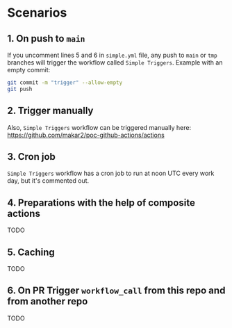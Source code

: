 # Scenarios

## 1. On push to `main`

If you uncomment lines 5 and 6 in `simple.yml` file, any push to `main` or `tmp` branches will trigger the workflow called `Simple Triggers`. Example with an empty commit:
```bash
git commit -m "trigger" --allow-empty
git push
```


## 2. Trigger manually

Also, `Simple Triggers` workflow can be triggered manually here: https://github.com/makar2/poc-github-actions/actions


## 3. Cron job

`Simple Triggers` workflow has a cron job to run at noon UTC every work day, but it's commented out.


## 4. Preparations with the help of composite actions
TODO


## 5. Caching
TODO


## 6. On PR Trigger `workflow_call` from this repo and from another repo
TODO
